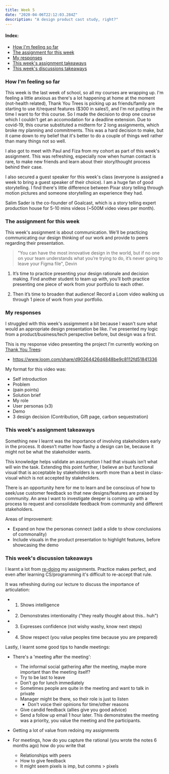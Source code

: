 ```yaml
---
title: Week 5
date: "2020-04-06T22:12:03.284Z"
description: "A design product cast study, right?"
---
```


#### Index:

- [How I'm feeling so far](#howAmIfeeling)
- [The assignment for this week](#assignment)
- [My responses](#responses)
- [This week's assignment takeaways](#assignmentTakeaways)
- [This week's discussions takeaways](#discussionTakeaways)

### <a name="howAmIfeeling"></a> How I'm feeling so far
This week is the last week of school, so all my courses are wrapping up. I'm feeling a little anxious as there's a lot happening at home at the moment (not-health related), Thank You Trees is picking up as friends/family are starting to use it/request features ($300 in sales!), and I'm not putting in the time I want to for this course. So I made the decision to drop one course which I couldn't get an accomodation for a deadline extension. Due to covid-19, this course substituted a midterm for 2 long assignments, which broke my planning and commitments. This was a hard decision to make, but it came down to my belief that it's better to do a couple of things well rather than many things not so well. 

I also got to meet with Paul and Fiza from my cohort as part of this week's assignment. This was refreshing, especially now when human contact is rare, to make new friends and learn about their story/thought process behind their case.

I also secured a guest speaker for this week's class (everyone is assigned a week to bring a guest speaker of their choice). I am a huge fan of good storytelling. I find there's little difference between Pixar story telling through motion pictures and someone storytelling an experience they had.

Salim Sader is the co-founder of Goalcast, which is a story telling expert production house for 5-10 mins videos (~500M video views per month). 

### <a name="assignment"></a> The assignment for this week
This week's assignment is about communication. We'll be practicing communicating our design thinking of our work and provide to peers regarding their presentation. 

> "You can have the most innovative design in the world, but if no one on your team understands what you’re trying to do, it’s never going to leave your Figma file", Devin

1. It’s time to practice presenting your design rationale and decision making. Find another student to team up with, you’ll both practice presenting one piece of work from your portfolio to each other.

2. Then it’s time to broaden that audience! Record a Loom video walking us through 1 piece of work from your portfolio.

### <a name="responses"></a> My responses
I struggled with this week's assigmment a bit because I wasn't sure what would an appropriate design presentation be like. I've presented my logic from a product/business/tech perspective before, but design was a first.

This is my response video presenting the project I'm currently working on [Thank You Trees](https://thankyoutrees.io):
- https://www.loom.com/share/d90264426d4848be9c8112fd51841336

My format for this video was:
  - Self introduction
  - Problem
  - (pain points)
  - Solution brief
  - My role
  - User personas (x3)
  - Demo
  - 3 design decision (Contribution, Gift page, carbon sequestration)

### <a name="assignmentTakeaways"></a> This week's assignment takeaways

Something new I learnt was the importance of involving stakeholders early in the process. It doesn’t matter how flashy a design can be, because it might not be what the stakeholder wants. 

This knowledge helps validate an assumption I had that visuals isn’t what will win the task. Extending this point further, I believe an but functional visual that is acceptable by stakeholders is worth more than a best in class-visual which is not accepted by stakeholders.

There is an opportunity here for me to learn and be conscious of how to seek/use customer feedback so that new designs/features are praised by community. An area I want to investigate deeper is coming up with a process to request and consolidate feedback from community and different stakeholders.

Areas of improvement: 
- Expand on how the personas connect (add a slide to show conclusions of commonality)
- Include visuals in the product presentation to highlight features, before showcasing the demo

### <a name="discussionTakeaways"></a> This week's discussion takeaways
I learnt a lot from [re-doing](https://www.loom.com/share/69f1335d3349484c95812ab787b308c5) my assignments. Practice makes perfect, and even after learning CS/programming it's difficult to re-accept that rule.

It was refreshing during our lecture to discuss the importance of articulation:
  - 1. Shows intelligence 
  - 2. Demonstrates intentionality ("they really thought about this.. huh") 
  - 3. Expresses confidence (not wishy washy, know next steps) 
  - 4. Show respect (you value peoples time because you are prepared) 

Lastly, I learnt some good tips to handle meetings: 
  - There's a 'meeting after the meeting': 
      - The informal social gathering after the meeting, maybe more important than the meeting itself?
      - Try to be last to leave 
      - Don’t go for lunch immediately
      - Sometimes people are quite in the meeting and want to talk in private 
      - Manager might be there, so their role is just to listen 
        - Don't voice their opinions for time/other reasons
      - Give candid feedback (allies give you good advice) 
      - Send a follow up email 1 hour later. This demonstrates the meeting was a priority, you value the meeting and the participants.


- Getting a lot of value from redoing my assignments
- For meetings, how do you capture the rational (you wrote the notes 6 months ago) how do you write that 
    - Relationships with peers 
    - How to give feedback
    - It might seem pixels is imp, but comms > pixels 

